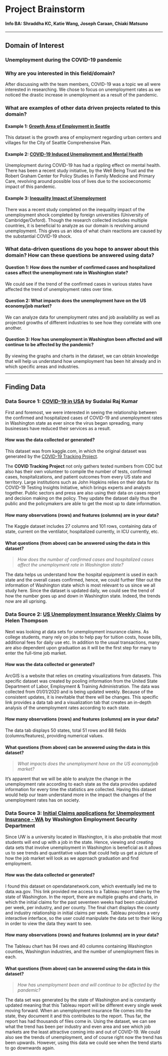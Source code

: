 # Project Brainstorm
#### Info BA: Shraddha KC, Katie Wang, Joseph Caraan, Chiaki Matsuno

***

## Domain of Interest
### Unemployment during the COVID-19 pandemic

### Why are you interested in this field/domain?
After discussing with the team members, COVID-19 was a topic we all were interested in researching. We chose to focus on unemployment rates as we noticed the drastic increase in unemployment as a result of the pandemic.

### What are examples of other data driven projects related to this domain?
#### Example 1: [Growth Area of Employment in Seattle](https://data.seattle.gov/Land-Base/Urban-Centers-and-Villages-Annual-Covered-Total-Em/tx2p-n544)
This dataset is the growth area of employment regarding urban centers and villages for the City of Seattle Comprehensive Plan.

#### Example 2: [COVID-19 Induced Unemployment and Mental Health](https://www.clickondetroit.com/news/national/2020/05/12/new-study-projects-68000-deaths-of-despair-among-americans-due-to-the-coronavirus-pandemic/)
Unemployment during COVID-19 has had a rippling effect on mental health. There has been a recent study initiative, by the Well Being Trust and the Robert Graham Center for Policy Studies in Family Medicine and Primary Care, revolving around possible loss of lives due to the socioeconomic impact of this pandemic.  

#### Example 3: [Inequality Impact of Unemployment](https://drive.google.com/file/d/1JYI4bzQ5ytmml_Vct8o-Zw7BqRsHKzsq/view)
There was a recent study completed on the inequality impact of the unemployment shock completed by foreign universities (University of Cambridge/Oxford). Though the research collected includes multiple countries, it is beneficial to analyze as our domain is revolving around unemployment. This gives us an idea of what chain reactions are caused by the substantial COVID-19 shock.

### What data-driven questions do you hope to answer about this domain? How can these questions be answered using data?

#### Question 1: How does the number of confirmed cases and hospitalized cases affect the unemployment rate in Washington state?
We could see if the trend of the confirmed cases in various states have affected the trend of unemployment rates over time.

#### Question 2: What impacts does the unemployment have on the US economy/job market?
We can analyze data for unemployment rates and job availability as well as projected growths of different industries to see how they correlate with one another.

#### Question 3: How has unemployment in Washington been affected and will continue to be affected by the pandemic?
By viewing the graphs and charts in the dataset, we can obtain knowledge that will help us understand how unemployment has been hit already and in which specific areas and industries.

***

## Finding Data
### Data Source 1: [COVID-19 in USA](https://www.kaggle.com/sudalairajkumar/covid19-in-usa/?select=us_states_covid19_daily.csv) by Sudalai Raj Kumar

First and foremost, we were interested in seeing the relationship between the confirmed and hospitalized cases of COVID-19 and unemployment rates in Washington state as ever since the virus began spreading, many businesses have reduced their services as a result.

#### How was the data collected or generated?
This dataset was from kaggle.com, in which the original dataset was generated by the [COVID-19 Tracking Project](https://covidtracking.com/).  

The **COVID Tracking Project** not only gathers tested numbers from CDC but also has their own volunteer to compile the number of tests, confirmed cases, hospitalizations, and patient outcomes from every US state and territory. Large institutions such as John Hopkins relies on their data for its COVID-19 Testing Insights Initiative, which brings experts and analysts together. Public sectors and press are also using their data on cases report and decision making on the policy. They update the dataset daily thus the public and the policymakers are able to get the most up to date information.

#### How many observations (rows) and features (columns) are in your data?
The Kaggle dataset includes 27 columns and 101 rows, containing data of state, current on the ventilator, hospitalized currently, in ICU currently, etc.

#### What questions (from above) can be answered using the data in this dataset?

> *How does the number of confirmed cases and hospitalized cases affect the unemployment rate in Washington state?*

The data helps us understand how the hospital equipment is used in each state and the overall cases confirmed, hence, we could further filter out the information of Washington state which is most relevant to us since we all study here. Since the dataset is updated daily, we could see the trend of how the number goes up and down in Washington state. Indeed, the trends now are all uprising.

### Data Source 2: [US Unemployment Insurance Weekly Claims](https://www.arcgis.com/home/item.html?id=b2286e8d03a74206809252a788f35b52&view=list#data) by Helen Thompson

Next was looking at data sets for unemployment insurance claims. As college students, many rely on jobs to help pay for tuition costs, house bills, additional fees for daily use etc. In addition to the usual transactions, many are also dependent upon graduation as it will be the first step for many to enter the full-time job market.

#### How was the data collected or generated?
ArcGIS is a website that relies on creating visualizations from datasets. This specific dataset was created by pooling information from the United State Department of Labor, Employment & Training Administration. The data was collected from 01/01/2020 and is being updated weekly. Because of the consistent updates, it is inevitable that there will be changes. This specific link provides a data tab and a visualization tab that creates an in-depth analysis of the unemployment rates according to each state.

#### How many observations (rows) and features (columns) are in your data?
The data tab displays 50 states, total 51 rows and 88 fields (columns/features), providing numerical values.

#### What questions (from above) can be answered using the data in this dataset?
> *What impacts does the unemployment have on the US economy/job market?*

It’s apparent that we will be able to analyze the change in the unemployment rate according to each state as the data provides updated information for every time the statistics are collected. Having this dataset would help our team understand more in the impact the changes of the unemployment rates has on society.

### Data Source 3: [Initial Claims applications for Unemployment Insurance - WA](https://public.tableau.com/profile/jeff.robinson#!/vizhome/InitialClaimsapplicationsforUnempIoymentInsurance-WA_ETA539-/Story1) by Washington Employment Security Department

Since UW is a university located in Washington, it is also probable that most students will end up with a job in the state. Hence, viewing and creating data sets that involve unemployment in Washington is beneficial as it allows us to see trends and quantitative values that could help us get a picture of how the job market will look as we approach graduation and find employment.

#### How was the data collected or generated?
I found this dataset on opendatanetwork.com, which eventually led me to data.wa.gov. This link provided me access to a Tableau report taken by the state of Washington. In the report, there are multiple graphs and charts, in which the initial claims for the past seventeen weeks had been calculated per week, per industry, and per county. The final chart displays the county and industry relationship in initial claims per week. Tableau provides a very interactive interface, so the user could manipulate the data set to their liking in order to view the data they want to see.

#### How many observations (rows) and features (columns) are in your data?
The Tableau chart has 94 rows and 40 columns containing Washington counties, Washington industries, and the number of unemployment files in each.

#### What questions (from above) can be answered using the data in this dataset?
> *How has unemployment been and will continue to be affected by the pandemic?*

The data set was generated by the state of Washington and is constantly updated meaning that this Tableau report will be different every single week moving forward. When an unemployment insurance file comes into the state, they document it and this contributes to the report. Thus far, the report has had thousands of files come in. Using the dataset, we can see what the trend has been per industry and even area and see which job markets are the least attractive coming into and out of COVID-19. We could also see the trends of unemployment, and of course right now the trend has been upwards. However, using this data we could see when the trend starts to go downwards again.
